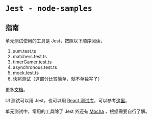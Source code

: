 # `Jest - node-samples`

## 指南

单元测试使用的工具是 Jest，按照以下顺序阅读，

1. sum.test.ts
2. matchers.test.ts
3. timerGamer.test.ts
4. asynchronous.test.ts
5. mock.test.ts
6. [快照测试](https://jestjs.io/zh-Hans/docs/snapshot-testing)（这部分比较简单，就不单独写了）

更多[文档](https://jestjs.io/zh-Hans/docs/getting-started)。

UI 测试可以用 Jest，也可以用 [React 测试库](https://testing-library.com/react)，可以参考[这里](https://zh-hans.reactjs.org/docs/testing.html)。

单元测试中，常用的工具除了 Jest 外还有 [Mocha](https://mochajs.org/) ，根据需要自行了解。
